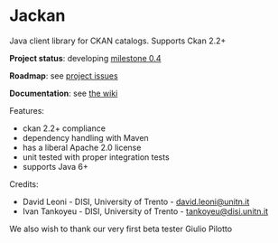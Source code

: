 Jackan
====

Java client library for CKAN catalogs. Supports Ckan 2.2+ 

**Project status**: developing [milestone 0.4](https://github.com/opendatatrentino/Jackan/issues?milestone=2&state=open)

**Roadmap**: see [project issues](https://github.com/opendatatrentino/Jackan/issues)

**Documentation**: see [the wiki](https://github.com/opendatatrentino/Jackan/wiki)


Features:
  * ckan 2.2+ compliance
  * dependency handling with Maven
  * has a liberal Apache 2.0 license
  * unit tested with proper integration tests
  * supports Java 6+

Credits:

* David Leoni - DISI, University of Trento - david.leoni@unitn.it
* Ivan Tankoyeu - DISI, University of Trento - tankoyeu@disi.unitn.it

We also wish to thank our very first beta tester Giulio Pilotto



